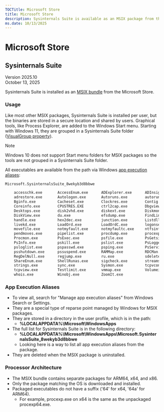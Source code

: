 ```yaml
---
TOCTitle: Microsoft Store
title: Microsoft Store
description: Sysinternals Suite is available as an MSIX package from the Microsoft Store.
ms.date: 10/13/2025
---
```


# Microsoft Store

## Sysinternals Suite

Version 2025.10  
October 13, 2025

Sysinternals Suite is installed as an [MSIX bundle](/windows/msix/package/bundling-overview) from the Microsoft Store.

### Usage

Like most other MSIX packages, Sysinternals Suite is installed per user, but the binaries are stored in a secure location and shared by users. Graphical tools, like Process Explorer, are added to the Windows Start menu. Starting with Windows 11, they are grouped in a Sysinternals Suite folder ([VisualGroup property](/windows/msix/packaging-tool/create-start-group)).

> [!NOTE]
> Windows 10 does not support Start menu folders for MSIX packages so the tools are not grouped in a Sysinternals Suite folder.

All executables are available from the path via Windows [app execution aliases](/uwp/schemas/appxpackage/uapmanifestschema/element-uap5-appexecutionalias):

```txt
Microsoft.SysinternalsSuite_8wekyb3d8bbwe

    accesschk.exe       AccessEnum.exe      ADExplorer.exe      ADInsight.exe
    adrestore.exe       Autologon.exe       Autoruns.exe        autorunsc.exe
    Bginfo.exe          Cacheset.exe        Clockres.exe        Contig.exe
    Coreinfo.exe        CPUSTRES.EXE        ctrl2cap.exe        Dbgview.exe
    Desktops.exe        disk2vhd.exe        diskext.exe         Diskmon.exe
    DiskView.exe        du.exe              efsdump.exe         FindLinks.exe
    handle.exe          hex2dec.exe         junction.exe        Listdlls.exe
    livekd.exe          LoadOrd.exe         LoadOrdC.exe        logonsessions.exe
    movefile.exe        notmyfault.exe      notmyfaultc.exe     ntfsinfo.exe
    pendmoves.exe       pipelist.exe        procdump.exe        procexp.exe
    Procmon.exe         PsExec.exe          psfile.exe          PsGetsid.exe
    PsInfo.exe          pskill.exe          pslist.exe          PsLoggedon.exe
    psloglist.exe       pspasswd.exe        psping.exe          PsService.exe
    psshutdown.exe      pssuspend.exe       RAMMap.exe          RDCMan.exe
    RegDelNull.exe      regjump.exe         ru.exe              sdelete.exe
    ShareEnum.exe       ShellRunas.exe      sigcheck.exe        streams.exe
    strings.exe         sync.exe            Sysmon.exe          tcpvcon.exe
    tcpview.exe         Testlimit.exe       vmmap.exe           Volumeid.exe
    whois.exe           Winobj.exe          ZoomIt.exe
```

### App Execution Aliases

- To view all, search for "Manage app execution aliases" from Windows Search or Settings.
- They are a special type of reparse point managed by Windows for MSIX packages.
- They are stored in a directory in the user profile, which is in the path:
  - **%LOCALAPPDATA%\Microsoft\WindowsApps**
- The full list for Sysinternals Suite is in the following directory:
  - **%LOCALAPPDATA%\Microsoft\WindowsApps\Microsoft.SysinternalsSuite_8wekyb3d8bbwe**
  - Looking here is a way to list all app execution aliases from the package.
- They are deleted when the MSIX package is uninstalled.

### Processor Architecture

- The MSIX bundle contains separate packages for ARM64, x64, and x86.
- Only the package matching the OS is downloaded and installed.
- Packaged executables do not have a suffix ('64' for x64, '64a' for ARM64).
  - For example, procexp.exe on x64 is the same as the unpackaged procexp64.exe.

